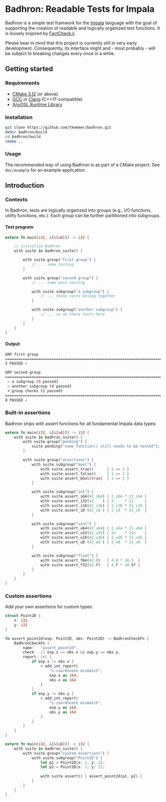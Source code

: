 # Badhron: Readable Tests for Impala
Badhron is a simple test framwork for the [Impala](https://anydsl.github.io)
language with the goal of supporting the creation of readable and logically
organized test functions. It is loosely inspired by
[FactCheck.jl](https://github.com/JuliaAttic/FactCheck.jl).

Please bear in mind that this project is currently still in very early
development. Consequently, its interface might and - most probably - will be
subject to breaking changes every once in a while.


## Getting started

### Requirements
 * [CMake 3.12](https://cmake.org) (or above)
 * [GCC](https://gcc.gnu.org/) or [Clang](https://clang.llvm.org/)
   (C++17-compatible)
 * [AnyDSL Runtime Library](https://github.com/AnyDSL/runtime)

### Installation
```sh
git clone https://github.com/tkemmer/badhron.git
mkdir badhron/build
cd badhron/build
cmake ..
```


### Usage
The recommended way of using Badhron is as part of a CMake project. See
`doc/example` for an example application.


## Introduction

### Contexts
In Badhron, tests are logically organized into groups (e.g., I/O functions,
utility functions, etc.). Each group can be further partitioned into subgroups.

#### Test program
```rust
extern fn main(i32, &[&[u8]]) -> i32 {

	// initialize Badhron
	with suite in badhron_suite() {

		with suite.group("first group") {
			// ... some testing
		}

		with suite.group("second group") {
			// ... some more testing

			with suite.subgroup("a subgroup") {
				// ... these tests belong together
			}

			with suite.subgroup("another subgroup") {
				// ... so do these tests here
			}
		}
	}
}
```

#### Output
```sh
GRP first group
================================================================================
2 PASSED ✓

GRP second group
================================================================================
 > a subgroup (3 passed)
 > another subgroup (4 passed)
 + group checks (1 passed)
================================================================================
8 PASSED ✓
```


### Built-in assertions
Badhron ships with assert functions for all fundamental Impala data types:

```rust
extern fn main(i32, &[&[u8]]) -> i32 {
	with suite in badhron_suite() {
		with suite.group("pending") {
			suite.pending("some_function() still needs to be tested");
		}

		with suite.group("assertions") {
			with suite.subgroup("bool") {
				with suite.assert_true()      { 1 == 1 }
				with suite.assert_false()     { 1 == 2 }
				with suite.assert_bool(true)  { 1 == 1 }
			}

			with suite.subgroup("int") {
				with suite.assert_i64(42_i64) { 2_i64 * 21_i64 }
				with suite.assert_i32(42    ) { 2     * 21     }
				with suite.assert_i16(42_i16) { 2_i16 * 21_i16 }
				with suite.assert_i8 (42_i8 ) { 2_i8  * 21_i8  }
			}

			with suite.subgroup("uint") {
				with suite.assert_u64(42_u64) { 2_u64 * 21_u64 }
				with suite.assert_u32(42_u32) { 2u    * 21u    }
				with suite.assert_u16(42_u16) { 2_u16 * 21_u16 }
				with suite.assert_u8 (42_u8 ) { 2_u8  * 21_u8  }
			}

			with suite.subgroup("float") {
				with suite.assert_f64(42.0)   { 4.0 * 10.5  }
				with suite.assert_f32(42.f)   { 4.f * 10.5f }
			}
		}
	}
}
```


### Custom assertions
Add your own assertions for custom types:
```rust
struct Point2D {
	x: i32,
	y: i32
}

fn assert_point2d(exp: Point2D, obs: Point2D) -> BadhronCheckFn {
	BadhronCheckFn {
		name:   "assert_point2d",
		check:  || exp.x == obs.x && exp.y == obs.y,
		report: |r| {
			if exp.x != obs.x {
				r.add_int_report(
					"x-coordinate mismatch",
					exp.x as i64,
					obs.x as i64
				)
			}
			if exp.y != obs.y {
				r.add_int_report(
					"y-coordinate mismatch",
					exp.y as i64,
					obs.y as i64
				)
			}
		}
	}
}

extern fn main(i32, &[&[u8]]) -> i32 {
	with suite in badhron_suite() {
		with suite.group("custom assertions") {
			with suite.subgroup("Point2D") {
				let p1 = Point2D{x: 1, y: 2};
				let p2 = Point2D{x: 1, y: 2};
	
				with suite.assert() { assert_point2d(p1, p2) }
			}
		}
	}
}
```
